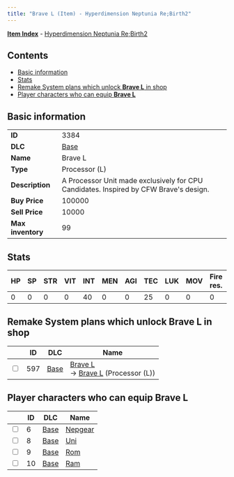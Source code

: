 ```yaml
---
title: "Brave L (Item) - Hyperdimension Neptunia Re;Birth2"
---
```


[**Item Index**](/neptunia/rb2/item/index.html) - [Hyperdimension Neptunia Re;Birth2](/neptunia/rb2)

## Contents

- [Basic information](#basic-information)
- [Stats](#stats)
- [Remake System plans which unlock **Brave L** in shop](#remake-system-plans-which-unlock-brave-l-in-shop)
- [Player characters who can equip **Brave L**](#player-characters-who-can-equip-brave-l)

## Basic information

|   |   |
| -- | -- |
| **ID** | 3384 |
| **DLC** | [Base](/neptunia/rb2/dlc/0-base.html) |
| **Name** | Brave L |
| **Type** | Processor (L) |
| **Description** | A Processor Unit made exclusively for CPU Candidates. Inspired by CFW Brave's design. |
| **Buy Price** | 100000 |
| **Sell Price** | 10000 |
| **Max inventory** | 99 |

## Stats

| HP | SP | STR | VIT | INT | MEN | AGI | TEC | LUK | MOV | Fire res. | Ice res. | Wind res. | Lightning res. |
| -- | -- | --- | --- | --- | --- | --- | --- | --- | --- | --------- | -------- | --------- | -------------- |
| 0 | 0 | 0 | 0 | 40 | 0 | 0 | 25 | 0 | 0 | 0 | 0 | 0 | 0 |

## Remake System plans which unlock **Brave L** in shop

|    | ID | DLC | Name |
| -- | -- | --- | ---- |
| <input type="checkbox" id="rb2-remake-0-597" class="trackbox" /> | 597 | [Base](/neptunia/rb2/dlc/0-base.html) | [Brave L](/neptunia/rb2/remake/0-597-brave-l.html)<br />→ [Brave L](/neptunia/rb2/item/0-3384-brave-l.html) (Processor (L)) |

## Player characters who can equip **Brave L**

|    | ID | DLC | Name |
| -- | -- | --- | ---- |
| <input type="checkbox" id="rb2-player-0-6" class="trackbox" /> | 6 | [Base](/neptunia/rb2/dlc/0-base.html) | [Nepgear](/neptunia/rb2/player/0-6-nepgear.html) |
| <input type="checkbox" id="rb2-player-0-8" class="trackbox" /> | 8 | [Base](/neptunia/rb2/dlc/0-base.html) | [Uni](/neptunia/rb2/player/0-8-uni.html) |
| <input type="checkbox" id="rb2-player-0-9" class="trackbox" /> | 9 | [Base](/neptunia/rb2/dlc/0-base.html) | [Rom](/neptunia/rb2/player/0-9-rom.html) |
| <input type="checkbox" id="rb2-player-0-10" class="trackbox" /> | 10 | [Base](/neptunia/rb2/dlc/0-base.html) | [Ram](/neptunia/rb2/player/0-10-ram.html) |